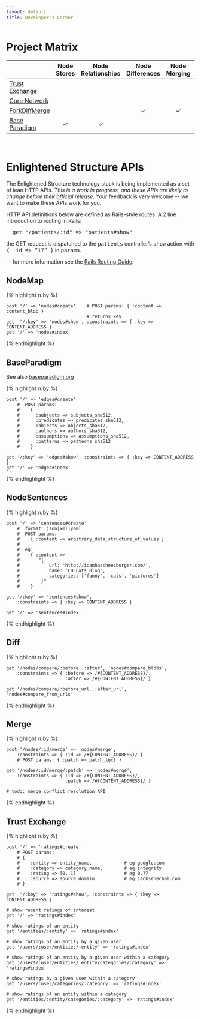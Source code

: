```yaml
---
layout: default
title: Developer's Corner
---
```


Project Matrix
==============

|                          | Node Stores                 | Node Relationships        | Node Differences      | Node Merging                | Node Visualization       | Node Navigation    | Trust Ratings               |
|:-------------------------|:---------------------------:|:-------------------------:|:---------------------:|:---------------------------:|:------------------------:|:------------------:|:---------------------------:|
| [Trust Exchange][]       |                             |                           |                       |                             |                          |                    | &#x2713;                    |
| [Core Network][]         |                             |                           |                       |                             | &#x2713;                 | &#x2713;           |                             |
| [ForkDiffMerge][]        |                             |                           |  &#x2713;             |  &#x2713;                   |                          |                    |                             |
| [Base Paradigm][]        |  &#x2713;                   |  &#x2713;                 |                       |                             |                          |                    |                             |

[Trust Exchange]: /Trust_Exchange
[ForkDiffMerge]: /ForkDiffMerge
[Base Paradigm]: /BaseParadigm
[Core Network]: /Core_Network

<div class="hr-ellipsis">&nbsp;</div>

Enlightened Structure APIs
==========================

The Enlightened Structure technology stack is being implemented as a set of lean HTTP
APIs. *This is a work in progress, and these APIs are likely to change before their official
release.*  Your feedback is very welcome -- we want to make these APIs work for you.

HTTP API definitions below are defined as Rails-style routes.  A 2 line introduction to routing in Rails:

<pre class="brush: ruby; gutter: false; toolbar: false">
  get &quot;/patients/:id&quot; =&gt; &quot;patients#show&quot;
</pre>
<p>the GET request is dispatched to the <tt>patients</tt> controller&#8217;s <tt>show</tt> action with <tt>{ :id =&gt; &#8220;17&#8221; }</tt> in <tt>params</tt>.</p>

-- for more information see the [Rails Routing Guide].

NodeMap
-------

{% highlight ruby %}

    post '/' => 'nodes#create'    # POST params: { :content => content_blob }   
                                  # returns key
    get  '/:key' => 'nodes#show', :constraints => { :key => CONTENT_ADDRESS }
    get '/' => 'nodes#index'

{% endhighlight %}

BaseParadigm
------------

See also [baseparadigm.org][]

{% highlight ruby %}

    post '/' => 'edges#create'    
        #  POST params: 
        #    { 
        #      :subjects => subjects_sha512,
        #      :predicates => predicates_sha512,
        #      :objects => objects_sha512,
        #      :authors => authors_sha512,
        #      :assumptions => assumptions_sha512,
        #      :patterns => patterns_sha512
        #    }

    get '/:key' => 'edges#show', :constraints => { :key => CONTENT_ADDRESS }
    get '/' => 'edges#index'

{% endhighlight %}

NodeSentences
-------------

{% highlight ruby %}

    post '/' => 'sentences#create'
        #  format: json|xml|yaml
        #  POST params:
        #    { :content => arbitrary_data_structure_of_values }
        #
        #  eg:
        #    { :content =>
        #       "{
        #           url: 'http://icanhascheezburger.com/',
        #           name: 'LOLCats Blog',
        #           categories: ['funny', 'cats', 'pictures']
        #        }"
        #    }

    get '/:key' => 'sentences#show', 
        :constraints => { :key => CONTENT_ADDRESS }
        
    get '/' => 'sentences#index'

{% endhighlight %}

Diff
----

{% highlight ruby %}

    get '/nodes/compare/:before..:after', 'nodes#compare_blobs', 
        :constraints => { :before => /#{CONTENT_ADDRESS}/, 
                          :after => /#{CONTENT_ADDRESS}/ }

    get '/nodes/compare/:before_url..:after_url', 'nodes#compare_from_urls'

{% endhighlight %}

Merge
-----

{% highlight ruby %}

    post '/nodes/:id/merge' => 'nodes#merge', 
        :constraints => { :id => /#{CONTENT_ADDRESS}/ }
        # POST params: { :patch => patch_text }

    get '/nodes/:id/merge/:patch' => 'nodes#merge', 
        :constraints => { :id => /#{CONTENT_ADDRESS}/, 
                          :patch => /#{CONTENT_ADDRESS}/ }

    # todo: merge conflict resolution API

{% endhighlight %}

Trust Exchange
--------------

{% highlight ruby %}

    post '/' => 'ratings#create'
        # POST params:
        # {
        #    :entity => entity_name,            # eg google.com
        #    :category => category_name,        # eg integrity
        #    :rating => [0..1]                  # eg 0.77
        #    :source => source_domain           # eg jacksenechal.com
        # }

    get  '/:key' => 'ratings#show', :constraints => { :key => CONTENT_ADDRESS }

    # show recent ratings of interest
    get '/' => 'ratings#index'

    # show ratings of an entity
    get '/entities/:entity' => 'ratings#index'

    # show ratings of an entity by a given user
    get '/users/:user/entities/:entity' => 'ratings#index'

    # show ratings of an entity by a given user within a category
    get '/users/:user/entities/:entity/categories/:category' => 'ratings#index'

    # show ratings by a given user within a category
    get '/users/:user/categories/:category' => 'ratings#index'

    # show ratings of an entity within a category
    get '/entities/:entity/categories/:category' => 'ratings#index'

{% endhighlight %}



[baseparadigm.org]: http://baseparadigm.org/
[Rails Routing Guide]: http://guides.rubyonrails.org/routing.html